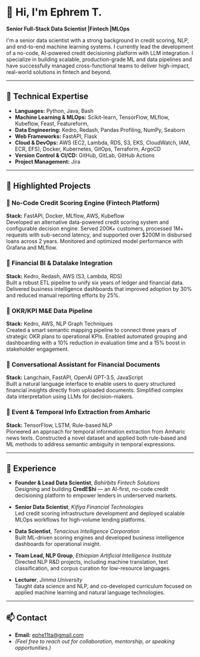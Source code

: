 # 👋 Hi, I'm Ephrem T.

**Senior Full-Stack Data Scientist |Fintech |MLOps**

I'm a senior data scientist with a strong background in credit scoring, NLP, and end-to-end machine learning systems. I currently lead the development of a no-code, AI-powered credit decisioning platform with LLM integration. I specialize in building scalable, production-grade ML and data pipelines and have successfully managed cross-functional teams to deliver high-impact, real-world solutions in fintech and beyond.

---

## 🔧 Technical Expertise

- **Languages:** Python, Java, Bash  
- **Machine Learning & MLOps:** Scikit-learn, TensorFlow, MLflow, Kubeflow, Feast, Featureform,   
- **Data Engineering:** Kedro, Redash, Pandas Profiling, NumPy, Seaborn  
- **Web Frameworks:** FastAPI, Flask  
- **Cloud & DevOps:** AWS (EC2, Lambda, RDS, S3, EKS, CloudWatch, IAM, ECR, EFS), Docker, Kubernetes, GitOps, Terraform, ArgoCD  
- **Version Control & CI/CD:** GitHub, GitLab, GitHub Actions  
- **Project Management:** Jira  

---

## 🚀 Highlighted Projects

### 🔹 No-Code Credit Scoring Engine (Fintech Platform)
**Stack:** FastAPI, Docker, MLflow, AWS, Kubeflow  
Developed an alternative data-powered credit scoring system and configurable decision engine. Served 200K+ customers, processed 1M+ requests with sub-second latency, and supported over $200M in disbursed loans across 2 years. Monitored and optimized model performance with Grafana and MLflow.

### 🔹 Financial BI & Datalake Integration
**Stack:** Kedro, Redash, AWS (S3, Lambda, RDS)  
Built a robust ETL pipeline to unify six years of ledger and financial data. Delivered business intelligence dashboards that improved adoption by 30% and reduced manual reporting efforts by 25%.

### 🔹 OKR/KPI M&E Data Pipeline
**Stack:** Kedro, AWS, NLP Graph Techniques  
Created a smart semantic mapping pipeline to connect three years of strategic OKR plans to operational KPIs. Enabled automated grouping and dashboarding with a 10% reduction in evaluation time and a 15% boost in stakeholder engagement.

### 🔹 Conversational Assistant for Financial Documents
**Stack:** Langchain, FastAPI, OpenAI GPT-3.5, JavaScript  
Built a natural language interface to enable users to query structured financial insights directly from uploaded documents. Simplified complex data interpretation using LLMs for decision-makers.

### 🔹 Event & Temporal Info Extraction from Amharic
**Stack:** TensorFlow, LSTM, Rule-based NLP  
Pioneered an approach for temporal information extraction from Amharic news texts. Constructed a novel dataset and applied both rule-based and ML methods to address semantic ambiguity in temporal expressions.

---

## 👔 Experience

- **Founder & Lead Data Scientist**, *Bahirbits Fintech Solutions*  
  Designing and building **CredE$hi** — an AI-first, no-code credit decisioning platform to empower lenders in underserved markets.

- **Senior Data Scientist**, *Kifiya Financial Technologies*  
  Led credit scoring infrastructure development and deployed scalable MLOps workflows for high-volume lending platforms.

- **Data Scientist**, *Tenacious Intelligence Corporation*  
  Built ML-driven scoring engines and developed business intelligence dashboards for operational insight.

- **Team Lead, NLP Group**, *Ethiopian Artificial Intelligence Institute*  
  Directed NLP R&D projects, including machine translation, text classification, and corpus curation for low-resource languages.

- **Lecturer**, *Jimma University*  
  Taught data science and NLP, and co-developed curriculum focused on applied machine learning and natural language technologies.

---

## 📫 Contact

- **Email:** [ephe11ta@gmail.com](mailto:ephe11ta@gmail.com)  
- *(Feel free to reach out for collaboration, mentorship, or speaking opportunities.)*
